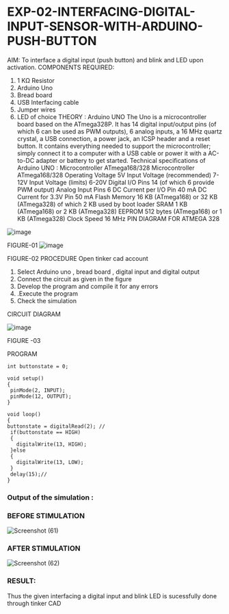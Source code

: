 # EXP-02-INTERFACING-DIGITAL-INPUT-SENSOR-WITH-ARDUINO-PUSH-BUTTON

AIM:  To interface a digital input (push button) and blink and LED upon activation.
COMPONENTS REQUIRED:
1.	1 KΩ Resistor 
2.	Arduino Uno 
3.	Bread board 
4.	USB Interfacing cable 
5.	Jumper wires 
6.	LED of choice 
THEORY :
Arduino UNO
 	  The Uno is a microcontroller board based on the ATmega328P. It has 14 digital input/output pins (of which 6 can be used as PWM outputs), 6 analog inputs, a 16 MHz quartz crystal, a USB connection, a power jack, an ICSP header and a reset button. It contains everything needed to support the microcontroller; simply connect it to a computer with a USB cable or power it with a AC-to-DC adapter or battery to get started.
	Technical specifications of Arduino UNO :
Microcontroller	ATmega168/328
Microcontroller	ATmega168/328
Operating Voltage	5V
Input Voltage (recommended)	7-12V
Input Voltage (limits)	6-20V
Digital I/O Pins	14 (of which 6 provide PWM output)
Analog Input Pins	6
DC Current per I/O Pin	40 mA
DC Current for 3.3V Pin	50 mA
Flash Memory	16 KB (ATmega168) or 32 KB (ATmega328) of which 2 KB used by boot loader
SRAM	1 KB (ATmega168) or 2 KB (ATmega328)
EEPROM	512 bytes (ATmega168) or 1 KB (ATmega328)
Clock Speed	16 MHz
PIN DIAGRAM FOR ATMEGA 328
 
![image](https://user-images.githubusercontent.com/36288975/163530394-115baee4-7ed1-49fe-9cce-d7b625e11e85.png)

FIGURE-01
![image](https://user-images.githubusercontent.com/36288975/163530431-4d390e98-0942-42d8-95b8-f57d348e6ad8.png)



FIGURE-02
PROCEDURE 
 Open tinker cad account 
1.	Select Arduino uno , bread board , digital input and digital output 
2.	Connect the circuit as given in the figure 
3.	Develop the program and compile it for any errors 
4.	 .Execute the program 
5.	Check the simulation 








CIRCUIT DIAGRAM 





![image](https://user-images.githubusercontent.com/36288975/163530437-87a0afbd-b3c9-44ad-b907-5de63486fb9d.png)



FIGURE -03





PROGRAM 
 ```
 int buttonstate = 0;

void setup()
{
  pinMode(2, INPUT);
  pinMode(12, OUTPUT);
}

void loop()
{
 buttonstate = digitalRead(2); //
  if(buttonstate == HIGH)
  {
    digitalWrite(13, HIGH);
  }else
  {
    digitalWrite(13, LOW);
  }
  delay(15);//
}
 ```
 
 



### Output of the simulation :

### BEFORE STIMULATION
![Screenshot (61)](https://github.com/amurthavaahininagarajan/EXP-02-INTERFACING-DIGITAL-INPUT-SENSOR-WITH-ARDUINO-PUSH-BUTTON-/assets/118679102/6216ac67-4085-444a-b1eb-5204ecd9a46a)


### AFTER STIMULATION
![Screenshot (62)](https://github.com/amurthavaahininagarajan/EXP-02-INTERFACING-DIGITAL-INPUT-SENSOR-WITH-ARDUINO-PUSH-BUTTON-/assets/118679102/b4d145bf-fc71-410b-bd09-4afb654320e9)

### RESULT:

Thus the given interfacing a digital input and blink LED is sucessfully done through tinker CAD





